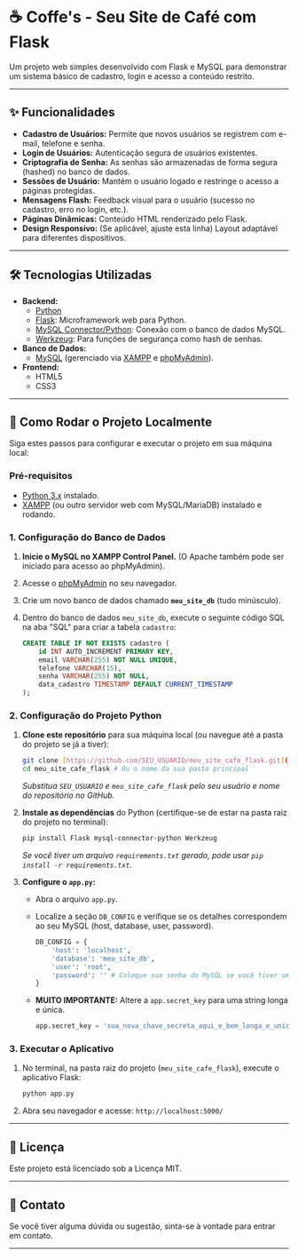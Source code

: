 # ☕ Coffe's - Seu Site de Café com Flask

Um projeto web simples desenvolvido com Flask e MySQL para demonstrar um sistema básico de cadastro, login e acesso a conteúdo restrito.

---

## ✨ Funcionalidades

* **Cadastro de Usuários:** Permite que novos usuários se registrem com e-mail, telefone e senha.
* **Login de Usuários:** Autenticação segura de usuários existentes.
* **Criptografia de Senha:** As senhas são armazenadas de forma segura (hashed) no banco de dados.
* **Sessões de Usuário:** Mantém o usuário logado e restringe o acesso a páginas protegidas.
* **Mensagens Flash:** Feedback visual para o usuário (sucesso no cadastro, erro no login, etc.).
* **Páginas Dinâmicas:** Conteúdo HTML renderizado pelo Flask.
* **Design Responsivo:** (Se aplicável, ajuste esta linha) Layout adaptável para diferentes dispositivos.

---

## 🛠️ Tecnologias Utilizadas

* **Backend:**
    * [Python](https://www.python.org/)
    * [Flask](https://flask.palletsprojects.com/): Microframework web para Python.
    * [MySQL Connector/Python](https://dev.mysql.com/doc/connector-python/en/): Conexão com o banco de dados MySQL.
    * [Werkzeug](https://werkzeug.palletsprojects.com/): Para funções de segurança como hash de senhas.
* **Banco de Dados:**
    * [MySQL](https://www.mysql.com/) (gerenciado via [XAMPP](https://www.apachefriends.org/pt_br/index.html) e [phpMyAdmin](https://www.phpmyadmin.net/)).
* **Frontend:**
    * HTML5
    * CSS3

---

## 🚀 Como Rodar o Projeto Localmente

Siga estes passos para configurar e executar o projeto em sua máquina local:

### Pré-requisitos

* [Python 3.x](https://www.python.org/downloads/) instalado.
* [XAMPP](https://www.apachefriends.org/pt_br/index.html) (ou outro servidor web com MySQL/MariaDB) instalado e rodando.

### 1. Configuração do Banco de Dados

1.  **Inicie o MySQL no XAMPP Control Panel.** (O Apache também pode ser iniciado para acesso ao phpMyAdmin).
2.  Acesse o [phpMyAdmin](http://localhost/phpmyadmin/) no seu navegador.
3.  Crie um novo banco de dados chamado **`meu_site_db`** (tudo minúsculo).
4.  Dentro do banco de dados `meu_site_db`, execute o seguinte código SQL na aba "SQL" para criar a tabela `cadastro`:

    ```sql
    CREATE TABLE IF NOT EXISTS cadastro (
        id INT AUTO_INCREMENT PRIMARY KEY,
        email VARCHAR(255) NOT NULL UNIQUE,
        telefone VARCHAR(15),
        senha VARCHAR(255) NOT NULL,
        data_cadastro TIMESTAMP DEFAULT CURRENT_TIMESTAMP
    );
    ```

### 2. Configuração do Projeto Python

1.  **Clone este repositório** para sua máquina local (ou navegue até a pasta do projeto se já a tiver):

    ```bash
    git clone [https://github.com/SEU_USUARIO/meu_site_cafe_flask.git](https://github.com/SEU_USUARIO/meu_site_cafe_flask.git)
    cd meu_site_cafe_flask # Ou o nome da sua pasta principal
    ```

    *Substitua `SEU_USUARIO` e `meu_site_cafe_flask` pelo seu usuário e nome do repositório no GitHub.*

2.  **Instale as dependências** do Python (certifique-se de estar na pasta raiz do projeto no terminal):

    ```bash
    pip install Flask mysql-connector-python Werkzeug
    ```

    *Se você tiver um arquivo `requirements.txt` gerado, pode usar `pip install -r requirements.txt`.*

3.  **Configure o `app.py`:**

    * Abra o arquivo `app.py`.
    * Localize a seção `DB_CONFIG` e verifique se os detalhes correspondem ao seu MySQL (host, database, user, password).

        ```python
        DB_CONFIG = {
            'host': 'localhost',
            'database': 'meu_site_db',
            'user': 'root',
            'password': '' # Coloque sua senha do MySQL se você tiver uma
        }
        ```

    * **MUITO IMPORTANTE:** Altere a `app.secret_key` para uma string longa e única.

        ```python
        app.secret_key = 'sua_nova_chave_secreta_aqui_e_bem_longa_e_unica_1234567890ABCDEF'
        ```

### 3. Executar o Aplicativo

1.  No terminal, na pasta raiz do projeto (`meu_site_cafe_flask`), execute o aplicativo Flask:

    ```bash
    python app.py
    ```

2.  Abra seu navegador e acesse: `http://localhost:5000/`

---

## 📄 Licença

Este projeto está licenciado sob a Licença MIT.

---

## 📧 Contato

Se você tiver alguma dúvida ou sugestão, sinta-se à vontade para entrar em contato.

---
